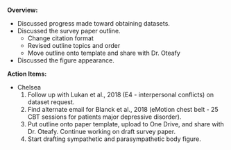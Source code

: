**Overview:**  

* Discussed progress made toward obtaining datasets.
* Discussed the survey paper outline.
    * Change citation format
    * Revised outline topics and order
    * Move outline onto template and share with Dr. Oteafy
* Discussed the figure appearance.

**Action Items:**  
* Chelsea  
    1. Follow up with Lukan et al., 2018 (E4 - interpersonal conflicts) on dataset request.  
    2. Find alternate email for Blanck et al., 2018 (eMotion chest belt - 25 CBT sessions for patients major depressive disorder).  
    3. Put outline onto paper template, upload to One Drive, and share with Dr. Oteafy. Continue working on draft survey paper.  
    4. Start drafting sympathetic and parasympathetic body figure.  
